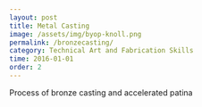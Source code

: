 ```yaml
---
layout: post
title: Metal Casting
image: /assets/img/byop-knoll.png
permalink: /bronzecasting/
category: Technical Art and Fabrication Skills
time: 2016-01-01
order: 2
---
```


Process of bronze casting and accelerated patina 